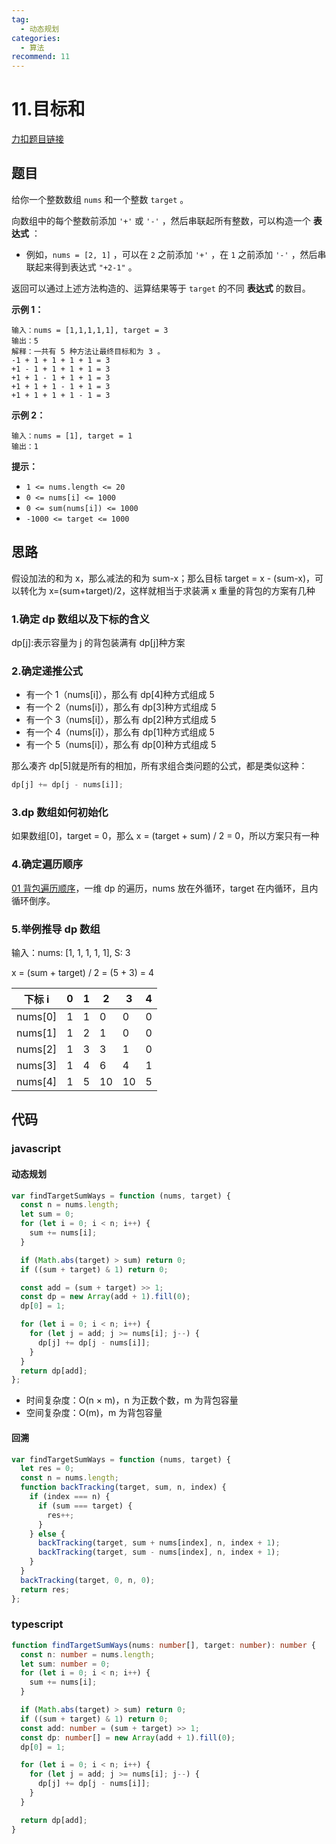 ```yaml
---
tag:
  - 动态规划
categories:
  - 算法
recommend: 11
---
```


# 11.目标和

[力扣题目链接](https://leetcode.cn/problems/target-sum/)

## 题目

给你一个整数数组 `nums` 和一个整数 `target` 。

向数组中的每个整数前添加 `'+'` 或 `'-'` ，然后串联起所有整数，可以构造一个 **表达式** ：

- 例如，`nums = [2, 1]` ，可以在 `2` 之前添加 `'+'` ，在 `1` 之前添加 `'-'` ，然后串联起来得到表达式 `"+2-1"` 。

返回可以通过上述方法构造的、运算结果等于 `target` 的不同 **表达式** 的数目。

**示例 1：**

```
输入：nums = [1,1,1,1,1], target = 3
输出：5
解释：一共有 5 种方法让最终目标和为 3 。
-1 + 1 + 1 + 1 + 1 = 3
+1 - 1 + 1 + 1 + 1 = 3
+1 + 1 - 1 + 1 + 1 = 3
+1 + 1 + 1 - 1 + 1 = 3
+1 + 1 + 1 + 1 - 1 = 3
```

**示例 2：**

```
输入：nums = [1], target = 1
输出：1
```

**提示：**

- `1 <= nums.length <= 20`
- `0 <= nums[i] <= 1000`
- `0 <= sum(nums[i]) <= 1000`
- `-1000 <= target <= 1000`

## 思路

假设加法的和为 x，那么减法的和为 sum-x；那么目标 target = x - (sum-x)，可以转化为 x=(sum+target)/2，这样就相当于求装满 x 重量的背包的方案有几种

### 1.确定 dp 数组以及下标的含义

dp[j]:表示容量为 j 的背包装满有 dp[j]种方案

### 2.确定递推公式

- 有一个 1（nums[i]），那么有 dp[4]种方式组成 5
- 有一个 2（nums[i]），那么有 dp[3]种方式组成 5
- 有一个 3（nums[i]），那么有 dp[2]种方式组成 5
- 有一个 4（nums[i]），那么有 dp[1]种方式组成 5
- 有一个 5（nums[i]），那么有 dp[0]种方式组成 5

那么凑齐 dp[5]就是所有的相加，所有求组合类问题的公式，都是类似这种：

```js
dp[j] += dp[j - nums[i]];
```

### 3.dp 数组如何初始化

如果数组[0]，target = 0，那么 x = (target + sum) / 2 = 0，所以方案只有一种

### 4.确定遍历顺序

[01 背包遍历顺序](/arithmetic/DP/linearArray.html)，一维 dp 的遍历，nums 放在外循环，target 在内循环，且内循环倒序。

### 5.举例推导 dp 数组

输入：nums: [1, 1, 1, 1, 1], S: 3

x = (sum + target) / 2 = (5 + 3) = 4

| 下标 i  | 0   | 1   | 2   | 3   | 4   |
| ------- | --- | --- | --- | --- | --- |
| nums[0] | 1   | 1   | 0   | 0   | 0   |
| nums[1] | 1   | 2   | 1   | 0   | 0   |
| nums[2] | 1   | 3   | 3   | 1   | 0   |
| nums[3] | 1   | 4   | 6   | 4   | 1   |
| nums[4] | 1   | 5   | 10  | 10  | 5   |

## 代码

### javascript

#### 动态规划

```js
var findTargetSumWays = function (nums, target) {
  const n = nums.length;
  let sum = 0;
  for (let i = 0; i < n; i++) {
    sum += nums[i];
  }

  if (Math.abs(target) > sum) return 0;
  if ((sum + target) & 1) return 0;

  const add = (sum + target) >> 1;
  const dp = new Array(add + 1).fill(0);
  dp[0] = 1;

  for (let i = 0; i < n; i++) {
    for (let j = add; j >= nums[i]; j--) {
      dp[j] += dp[j - nums[i]];
    }
  }
  return dp[add];
};
```

- 时间复杂度：O(n × m)，n 为正数个数，m 为背包容量
- 空间复杂度：O(m)，m 为背包容量

#### 回溯

```js
var findTargetSumWays = function (nums, target) {
  let res = 0;
  const n = nums.length;
  function backTracking(target, sum, n, index) {
    if (index === n) {
      if (sum === target) {
        res++;
      }
    } else {
      backTracking(target, sum + nums[index], n, index + 1);
      backTracking(target, sum - nums[index], n, index + 1);
    }
  }
  backTracking(target, 0, n, 0);
  return res;
};
```

### typescript

```ts
function findTargetSumWays(nums: number[], target: number): number {
  const n: number = nums.length;
  let sum: number = 0;
  for (let i = 0; i < n; i++) {
    sum += nums[i];
  }

  if (Math.abs(target) > sum) return 0;
  if ((sum + target) & 1) return 0;
  const add: number = (sum + target) >> 1;
  const dp: number[] = new Array(add + 1).fill(0);
  dp[0] = 1;

  for (let i = 0; i < n; i++) {
    for (let j = add; j >= nums[i]; j--) {
      dp[j] += dp[j - nums[i]];
    }
  }

  return dp[add];
}
```
